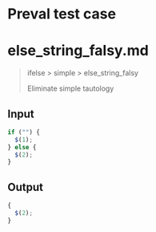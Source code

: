 # Preval test case

# else_string_falsy.md

> ifelse > simple > else_string_falsy
>
> Eliminate simple tautology

## Input

`````js filename=intro
if ("") {
  $(1);
} else {
  $(2);
}
`````

## Output

`````js filename=intro
{
  $(2);
}
`````
